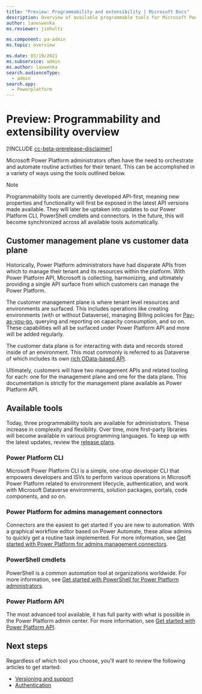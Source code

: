 ```yaml
---
title: "Preview: Programmability and extensibility | Microsoft Docs"
description: Overview of available programmable tools for Microsoft Power Platform administrators
author: laneswenka
ms.reviewer: jimholtz

ms.component: pa-admin
ms.topic: overview

ms.date: 03/19/2021
ms.subservice: admin
ms.author: laswenka
search.audienceType: 
  - admin
search.app:
  - Powerplatform
---
```


# Preview: Programmability and extensibility overview

[!INCLUDE [cc-beta-prerelease-disclaimer](../includes/cc-beta-prerelease-disclaimer.md)]

Microsoft Power Platform administrators often have the need to orchestrate and automate routine activities for their tenant.  This can be accomplished in a variety of ways using the tools outlined below.  

> [!NOTE]
> Programmability tools are currently developed API-first, meaning new properties and functionality will first be exposed in the latest API versions made available.  They will later be uptaken into updates to our Power Platform CLI, PowerShell cmdlets and connectors.  In the future, this will become synchronized across all available tools automatically.  

## Customer management plane vs customer data plane
Historically, Power Platform administrators have had disparate APIs from which to manage their tenant and its resources within the platform.  With Power Platform API, Microsoft is collecting, harmonizing, and ultimately providing a single API surface from which customers can manage the Power Platform.

The customer management plane is where tenant level resources and environments are surfaced.  This includes operations like creating environments (with or without Dataverse), managing Billing policies for [Pay-as-you-go](https://docs.microsoft.com/power-platform/admin/pay-as-you-go-overview), querying and reporting on capacity consumption, and so on.  These capabilities will all be surfaced under Power Platform API and more will be added regularly.  

The customer data plane is for interacting with data and records stored inside of an environment.  This most commonly is referred to as Dataverse of which includes its own [rich OData-based API](https://docs.microsoft.com/powerapps/developer/data-platform/webapi/overview).

Ultimately, customers will have two management APIs and related tooling for each: one for the management plane and one for the data plane.  This documentation is strictly for the management plane available as Power Platform API.

## Available tools
Today, three programmability tools are available for administrators.  These increase in complexity and flexibility.  Over time, more first-party libraries will become available in various programming languages.  To keep up with the latest updates, review the [release plans](/dynamics365/release-plans/#microsoft-power-platform).

### Power Platform CLI
Microsoft Power Platform CLI is a simple, one-stop developer CLI that empowers developers and ISVs to perform various operations in Microsoft Power Platform related to environment lifecycle, authentication, and work with Microsoft Dataverse environments, solution packages, portals, code components, and so on.

### Power Platform for admins management connectors
Connectors are the easiest to get started if you are new to automation.  With a graphical workflow editor based on Power Automate, these allow admins to quickly get a routine task implemented.  For more information, see [Get started with Power Platform for admins management connectors](connectors-getting-started.md).

### PowerShell cmdlets
PowerShell is a common automation tool at organizations worldwide.  For more information, see [Get started with PowerShell for Power Platform administrators](powershell-getting-started.md).

### Power Platform API
The most advanced tool available, it has full parity with what is possible in the Power Platform admin center.  For more information, see [Get started with Power Platform API](powerplatform-api-getting-started.md).

## Next steps
Regardless of which tool you choose, you'll want to review the following articles to get started:

- [Versioning and support](programmability-versioning-support.md)
- [Authentication](programmability-authentication.md)

